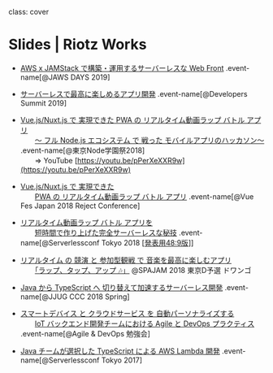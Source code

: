 class: cover
# Slides | Riotz Works

- [AWS x JAMStack で構築・運用するサーバーレスな Web Front](https://riotz.works/slides/?2019-jaws-days) .event-name[@JAWS DAYS 2019]

- [サーバーレスで最高に楽しめるアプリ開発](https://riotz.works/slides/?2019-devsumi) .event-name[@Developers Summit 2019]

- [Vue.js/Nuxt.js で 実現できた PWA の リアルタイム動画ラップ バトル アプリ](https://riotz.works/slides/?2018-nodefest)  
  　　[～ フル Node.js エコシステム で 戦った モバイルアプリのハッカソン～](https://riotz.works/slides/?2018-nodefest) .event-name[@東京Node学園祭2018]  
  　　⇒ YouTube [https://youtu.be/pPerXeXXR9w](https://youtu.be/pPerXeXXR9w)

- [Vue.js/Nuxt.js で 実現できた](https://riotz.works/slides/?2018-vue-fes-reject-con)  
  　　[PWA の リアルタイム動画ラップ バトル アプリ](https://riotz.works/slides/?2018-vue-fes-reject-con) .event-name[@Vue Fes Japan 2018 Reject Conference]

- [リアルタイム動画ラップ バトル アプリを](https://riotz.works/slides/?2018-serverless-conf)  
  　　[短時間で作り上げた完全サーバーレスな秘技](https://riotz.works/slides/?2018-serverless-conf) .event-name[@Serverlessconf Tokyo 2018 [[発表用48:9版](https://riotz.works/slides/serverlessconf-tokyo-2018.html)]]

- [リアルタイム の 競演 と 参加型観戦 で 音楽を最高に楽しむアプリ](https://riotz.works/slides/?2018-spajam-qualification)  
  　　[「ラップ、タップ、アップ 🎶」](https://riotz.works/slides/?2018-spajam-qualification) @SPAJAM 2018 東京D予選 ドワンゴ

- [Java から TypeScript へ 切り替えて加速するサーバーレス開発](https://riotz.works/slides/?2018-jjug-ccc-spring) .event-name[@JJUG CCC 2018 Spring]

- [スマートデバイス と クラウドサービス を 自動パーソナライズする](https://riotz.works/slides/?2018-agile-and-devopts-study)  
  　　[IoT バックエンド開発チームにおける Agile と DevOps プラクティス](https://riotz.works/slides/?2018-agile-and-devopts-study) .event-name[@Agile & DevOps 勉強会]

- [Java チームが選択した TypeScript による AWS Lambda 開発](https://riotz.works/slides/?2017-serverless-conf) .event-name[@Serverlessconf Tokyo 2017]
